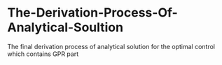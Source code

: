 # The-Derivation-Process-Of-Analytical-Soultion
The final derivation process of analytical solution for the optimal control which contains GPR part
